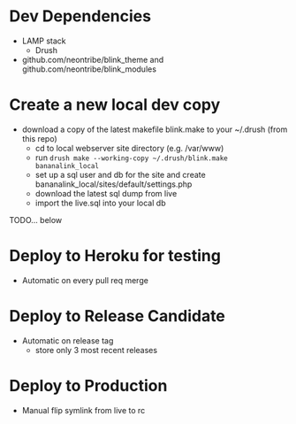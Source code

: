 Dev Dependencies
=================
  * LAMP stack
	* Drush
  * github.com/neontribe/blink_theme and github.com/neontribe/blink_modules

Create a new local dev copy
===========================
  * download a copy of the latest makefile blink.make to your ~/.drush (from this repo)
	* cd to local webserver site directory (e.g. /var/www)
	* run `drush make --working-copy ~/.drush/blink.make bananalink_local`
	* set up a sql user and db for the site and create bananalink_local/sites/default/settings.php
	* download the latest sql dump from live
	* import the live.sql into your local db


TODO...  below

Deploy to Heroku for testing
============================
  * Automatic on every pull req merge


Deploy to Release Candidate
===========================
  * Automatic on release tag
	* store only 3 most recent releases


Deploy to Production
====================
  * Manual flip symlink from live to rc
